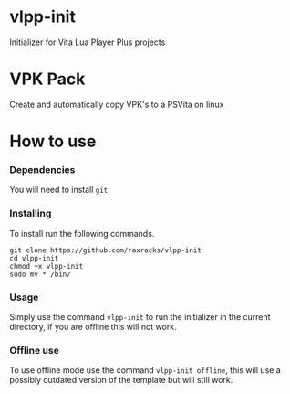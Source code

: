 # vlpp-init
Initializer for Vita Lua Player Plus projects

# VPK Pack
Create and automatically copy VPK's to a PSVita on linux

# How to use
### Dependencies
You will need to install ``git``.

### Installing
To install run the following commands.
```
git clone https://github.com/raxracks/vlpp-init
cd vlpp-init
chmod +x vlpp-init
sudo mv * /bin/
```

### Usage
Simply use the command ``vlpp-init`` to run the initializer in the current directory, if you are offline this will not work.

### Offline use
To use offline mode use the command ``vlpp-init offline``, this will use a possibly outdated version of the template but will still work.
